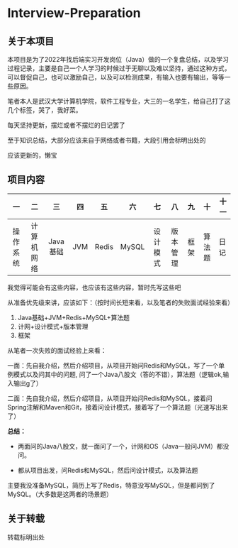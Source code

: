 # Interview-Preparation



## 关于本项目

本项目是为了2022年找后端实习开发岗位（Java）做的一个复盘总结，以及学习过程记录，主要是自己一个人学习的时候过于无聊以及难以坚持，通过这种方式，可以督促自己，也可以激励自己，以及可以检测成果，有输入也要有输出，等等一些原因。

笔者本人是武汉大学计算机学院，软件工程专业，大三的一名学生，给自己打了这几个标签，哭了，我好菜。



每天坚持更新，摆烂或者不摆烂的日记罢了



至于知识总结，大部分应该来自于网络或者书籍，大段引用会标明出处的



应该更新的，懒宝



## 项目内容

|    一    |     二     |    三    |  四  |  五   |  六   |    七    |    八    |  九  |   十   | 十一 |
| :------: | :--------: | :------: | :--: | :---: | :---: | :------: | :------: | :--: | :----: | ---- |
| 操作系统 | 计算机网络 | Java基础 | JVM  | Redis | MySQL | 设计模式 | 版本管理 | 框架 | 算法题 | 日记 |



我觉得可能会有这些内容，也应该有这些内容，暂时先写这些吧



从准备优先级来讲，应该如下：（按时间长短来看，以及笔者的失败面试经验来看）

1. Java基础+JVM+Redis+MySQL+算法题
2. 计网+设计模式+版本管理
3. 框架



从笔者一次失败的面试经验上来看：

一面：先自我介绍，然后介绍项目，从项目开始问Redis和MySQL，写了一个单例模式以及问其中的问题, 问了一个Java八股文（答的不错），算法题（逻辑ok,输入输出g了）

二面：先自我介绍，然后介绍项目，从项目开始问Redis和MySQL，接着问Spring注解和Maven和Git，接着问设计模式，接着写了一个算法题（光速写出来了）



**总结：**

- 两面问的Java八股文，就一面问了一个，计网和OS（Java一般问JVM）都没问。

- 都从项目出发，问Redis和MySQL，然后问设计模式，以及算法题

主要我没准备MySQL，简历上写了Redis，特意没写MySQL，但是都问到了MySQL。（大多数是这两者的场景题）



## 关于转载

转载标明出处